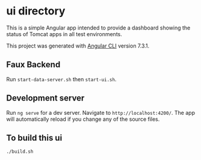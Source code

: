 # ui directory

This is a simple Angular app intended to provide a dashboard showing the status of Tomcat apps in all test environments.

This project was generated with [Angular CLI](https://github.com/angular/angular-cli) version 7.3.1.

## Faux Backend

Run ```start-data-server.sh``` then ```start-ui.sh```.

## Development server

Run `ng serve` for a dev server. Navigate to `http://localhost:4200/`. The app will automatically reload if you change any of the source files.

## To build this ui

```bash
./build.sh
```
